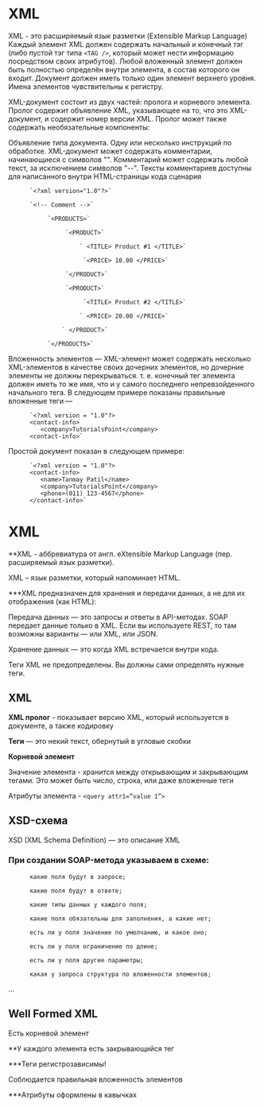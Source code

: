 # XML

XML - это расширяемый язык разметки (Extensible Markup Language)
Каждый элемент XML должен содержать начальный и конечный тэг (либо пустой тэг типа `<TAG />`, который может нести информацию посредством своих атрибутов).
Любой вложенный элемент должен быть полностью определён внутри элемента, в состав которого он входит.
Документ должен иметь только один элемент верхнего уровня.
Имена элементов чувствительны к регистру.

XML-документ состоит из двух частей: пролога и корневого элемента. Пролог содержит объявление XML, указывающее на то, что это XML-документ, и содержит номер версии XML. Пролог может также содержать необязательные компоненты:

Объявление типа документа.
Одну или несколько инструкций по обработке.
XML-документ может содержать комментарии, начинающиеся с символов "<!--" и заканчивающиеся символами "-->". Комментарий может содержать любой текст, за исключением символов "--". Тексты комментариев доступны для написанного внутри HTML-страницы кода сценария

          `<?xml version="1.0"?>`

          `<!-- Comment -->`

               `<PRODUCTS>`

                    `<PRODUCT>`

                        ` <TITLE> Product #1 </TITLE>`

                         `<PRICE> 10.00 </PRICE>`

                    `</PRODUCT>`

                    `<PRODUCT>`

                         `<TITLE> Product #2 </TITLE>`

                        ` <PRICE> 20.00 </PRICE>`

                   ` </PRODUCT>`

               `</PRODUCTS>`


Вложенность элементов — XML-элемент может содержать несколько XML-элементов в качестве своих дочерних элементов, но дочерние элементы не должны перекрываться. т. е. конечный тег элемента должен иметь то же имя, что и у самого последнего непревзойденного начального тега.
В следующем примере показаны правильные вложенные теги —

          `<?xml version = "1.0"?>
          <contact-info>
             <company>TutorialsPoint</company>
          <contact-info>`

Простой документ показан в следующем примере:

          `<?xml version = "1.0"?>
          <contact-info>
             <name>Tanmay Patil</name>
             <company>TutorialsPoint</company>
             <phone>(011) 123-4567</phone>
          </contact-info>`
          
# XML
**XML - аббревиатура от англ. eXtensible Markup Language (пер. расширяемый язык разметки).

XML – язык разметки, который напоминает HTML.

***XML предназначен для хранения и передачи данных, а не для их отображения (как HTML):

Передача данных — это запросы и ответы в API-методах. SOAP передает данные только в XML. Если вы используете REST, то там возможны варианты — или XML, или JSON.

Хранение данных — это когда XML встречается внутри кода.

Теги XML не предопределены. Вы должны сами определять нужные теги.

## XML
**XML пролог** - показывает версию XML, который используется в документе, а также кодировку

**Теги** — это некий текст, обернутый в угловые скобки

**Корневой элемент**

Значение элемента - хранится между открывающим и закрывающим тегами. Это может быть число, строка, или даже вложенные теги

Атрибуты элемента - `<query attr1=“value 1”>`

## XSD-схема
XSD (XML Schema Definition) — это описание XML

### При создании SOAP-метода указываем в схеме:

          какие поля будут в запросе;

          какие поля будут в ответе;

          какие типы данных у каждого поля;

          какие поля обязательны для заполнения, а какие нет;

          есть ли у поля значение по умолчанию, и какое оно;

          есть ли у поля ограничение по длине;

          есть ли у поля другие параметры;

          какая у запроса структура по вложенности элементов;

...

## Well Formed XML
Есть корневой элемент

**У каждого элемента есть закрывающийся тег

***Теги регистрозависимы!

Соблюдается правильная вложенность элементов

***Атрибуты оформлены в кавычках
